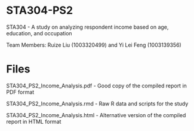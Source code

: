 # STA304-PS2
 STA304 - A study on analyzing respondent income based on age, education, and occupation <br />
 
 Team Members: Ruize Liu (1003320499) and Yi Lei Feng (1003139356)
 
 # Files
 STA304_PS2_Income_Analysis.pdf - Good copy of the compiled report in PDF format<br />
 
 STA304_PS2_Income_Analysis.rmd - Raw R data and scripts for the study <br />
 
 STA304_PS2_Income_Analysis.html - Alternative version of the compiled report in HTML format
